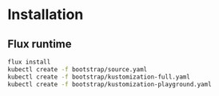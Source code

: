 # Installation

## Flux runtime

```sh
flux install
kubectl create -f bootstrap/source.yaml
kubectl create -f bootstrap/kustomization-full.yaml
kubectl create -f bootstrap/kustomization-playground.yaml
```
